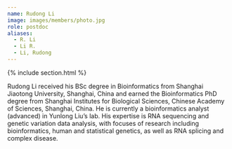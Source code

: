 ```yaml
---
name: Rudong Li
image: images/members/photo.jpg
role: postdoc
aliases:
  - R. Li
  - Li R.
  - Li, Rudong
---
```


{% include section.html %}

Rudong Li received his BSc degree in Bioinformatics from Shanghai Jiaotong University, Shanghai, China and earned the Bioinformatics PhD degree from Shanghai Institutes for Biological Sciences, Chinese Academy of Sciences, Shanghai, China. He is currently a bioinformatics analyst (advanced) in Yunlong Liu’s lab. His expertise is RNA sequencing and genetic variation data analysis, with focuses of research including bioinformatics, human and statistical genetics, as well as RNA splicing and complex disease.
